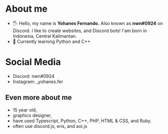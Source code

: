 # About me
- 🖐 Hello, my name is **Yohanes Fernando.** Also known as **nwn#0924** on Discord. I like to create websites, and Discord bots! I'am born in Indonesia, Central Kalimantan.
- 🚀 Currently learning Python and C++
# Social Media
- Discord: nwn#0924
- Instagram: _yohanes.fer
## Even more about me
- 15 year old,
- graphics designer,
- have used Typescript, Python, C++, PHP, HTML & CSS, and Ruby.
- often use discord.js, eris, and aoi.js
